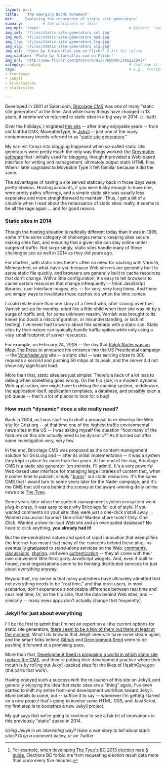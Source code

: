 ```yaml
---
layout: post
title:   'The emerging NoCMS movement'
dek:    'Exploring the resurgence of static site generators'
summary:         # 140 characters or less!
img_opt: 'cover'                                        # Options: 'cover' or 'inlne' or 'none'
img_sml: '/files/static-site-generators_sml.jpg'                          # Default on cover or inline
img_med: '/files/static-site-generators_med.jpg'                          # 640x512px cover, inline
img_lrg: '/files/static-site-generators_lrg.jpg'                          # 800x640px cover, inline
img_xlg: '/files/static-site-generators_xlg.jpg'                         # 1200x960px cover only
img_alt: 'Photo by futureatlas.com on Flickr' # Alt for inline
img_caption: 'Photo by futureatlas.com on Flickr'                          # Caption for either
img_url: 'http://www.flickr.com/photos/87913776@N00/3241512841/'           # URL to original image
category: coding                                        # Just one of the 4xCs
tags:                                                   # E.g., frontpage
- frontpage
- jekyll
- bricolagecms
- staticsites

---
```


Developed in 2001 at Salon.com, [Bricolage CMS](http://bricolagecms.org) was one of many "static site generators" at the time. And while many things have changed in 13 years, it seems we've returned to static sites in a big way in 2014.
{: .lead}

Over the holidays, I migrated [this site](http://phillipadsmith.com) -- after many enjoyable years -- from old faithful CMS, MoveableType, to [Jekyll](http://jekyllrb.com/) -- just one of the many contemporary breeds referred to as “[static site generators](http://staticsitegenerators.net/).” 

My earliest forays into blogging happened when so-called static site generators were pretty much the only way things worked: the [Greymatter software](http://ps.ht/LoCidV) that I initially used for blogging, though it provided a Web-based interface for writing and management, ultimately output static HTML files. When I later upgraded to Moveable Type it felt familiar because it did the same.

The advantages of having a site served statically back in those days were pretty obvious. Hosting accounts, if you were lucky enough to have one, were pretty paltry offerings, and a simple static site was usually less expensive and more straightforward to maintain. Thus, I get a bit of a chuckle when I read about the renaissance of static sites: really, it seems to be all the rage again … and for good reason.

### Static sites in 2014

Though the hosting situation is radically different today than it was in 1999, some of the same category of challenges remain: keeping sites secure, making sites fast, and ensuring that a given site can stay online under surges of traffic. Not surprisingly, static sites handle many of these challenges just as well in 2014 as they did years ago. 

For starters, with static sites there's often no need for caching with Varnish, Memcached, or what-have-you because Web servers are generally built to serve static file quickly, and browsers are generally built to cache resources that don't change. With a little configuration, it's easy to tell browsers to cache certain resources that change infrequently -- think JavaScript libraries, user interface images, etc. -- for very, very long times. And there are simply ways to invalidate those caches too when the time comes.

I could relate more than one story of a friend who, after slaving over their Varnish set-up for months, cried like a little child when their site was hit by a surge of traffic and, for some unknown reason, Varnish was brought to its knees (no doubt a misconfiguration, or misunderstanding, or lack of testing). I've never had to worry about this scenario with a static site. Static sites by their nature can typically handle traffic spikes while only using a very small footprint of server resources.

For example, on February 24, 2008 --  the day that [Ralph Nader was on Meet The Press ](https://www.youtube.com/watch?v=iIBoTwoCEmg) to announce his entrance into the US Presidential campaign -- the [VoteNader.org](http://votenader.org) site -- a static site! -- was serving close to 300 requests a second and pushing 50 mbps at its peak, and the server did not show any significant load.

More than that, static sites are just simpler. There's a heck of a lot less to debug when something goes wrong. On the flip side, in a modern dynamic Web application, one might have to debug the caching system, middleware, the application itself, application templates, a database, and possibly even a job queue -- that's a lot of places to look for a bug!

### How much "dynamic" does a site really need?

Back in 2004, as I was starting to draft a proposal to re-develop the Web site for [Grist.org](http://grist.org) -- at that time one of the highest traffic environmental news sites in the US -- I was asking myself the question "how many of the features on this site actually need to be dynamic?" As it turned out after some investigation very, very few.

In the end, Bricolage CMS was proposed as the content-management solution for Grist.org and -- after its initial implementation -- it was a system they kept in place for more than five years. At the end of the day, Bricolage CMS is a static site generator (on steroids, I'll admit). It's a very powerful Web-based user interface for managing large libraries of content that, when it comes time to publish, simply "[burns](http://bricolagecms.org/docs/current/api/Bric/Util/Burner.html)" out static resources. It's the same CMS that I would turn to some years later for the Nader campaign, and it's the CMS that still runs behind the scenes at the award-winning daily online news site [The Tyee](http://thetyee.ca/).

Some years later when the content-management system ecosystem went plug-in crazy, it was easy to see why Bricolage fell out of style. If you wanted comments on your site: they were just a one-click install away ... Wanted discussion forums? One-click! Wanted share tools? Only. One. Click. Wanted a slow-to-load Web site and an overloaded database? No need to click anything, **you already had it!**

But the de-centralized nature and spirit of rapid innovation that exemplifies the Internet has meant that many of the concepts behind these plug-ins eventually graduated to stand-alone services on the Web: [comments](http://disqus.com/), [discussions](http://www.discourse.org/), [sharing](http://www.sharethis.com/), and even [authentication](http://janrain.com/) -- they all come with their own convenient little third-party JavaScript widgets. And, even if built in-house, most organizations seem to be thinking distributed services for just about everything anyway.

Beyond that, my sense is that many publishers have ultimately admitted that not everything needs to be "real time," and that most users, in most scenarios, don't experience a noticeable difference between real time and near real time; Or, on the flip side, that the data behind Web sites, and -- similarly -- many news apps don't actually change that frequently[^1].

### Jekyll for just about everything

I'll be the first to admit that I'm not an expert on all the current options for static site generators, [there seem to be a few of them out there at least at the moment](http://staticsitegenerators.net/). What I do know is that Jekyll seems to have some steam again, and the smart folks behind [Github](https://help.github.com/articles/using-jekyll-with-pages) and [Development Seed](http://developmentseed.org/blog/2013/10/24/its-called-jekyll/) seem to be pushing it forward at a promising pace. 

More than that, [Development Seed is proposing a world in which static site replace the CMS](http://developmentseed.org/blog/new-healthcare-gov-is-open-and-cms-free/), and they're putting their development practice where their mouth is by rolling out Jekyll-backed sites for the likes of HealthCare.gov (the parts that work).

Having enjoyed such a success with the re-launch of this site on Jekyll, and generally enjoying the idea that static sites are a "thing" again, I've even started to shift my entire front-end development workflow toward Jekyll. More details to come, but -- suffice it to say -- whenever I'm getting started on a new project that's going to involve some HTML, CSS, and JavaScript, my first step is to bootstrap a new Jekyll project. 

My gut says that we're going to continue to see a fair bit of innovations in this previously "static" space in 2014. 

_Using Jekyll in an interesting way? Have a war story to tell about static sites? Drop a comment below, or on Twitter_


[^1]: For example, when developing [The Tyee's BC 2013 election map & guide](http://election.thetyee.ca), Elections BC forbid me from requesting election result data more than once every five minutes.



